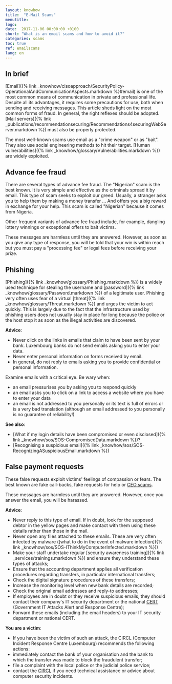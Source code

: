 ```yaml
---
layout: knowhow
title:  "E-Mail Scams"
menutitle:
logo:
date:  2017-11-06 00:00:00 +0100
short: "What is an email scams and how to avoid it?"
categories: scams
toc: true
ref: emailscams
lang: en
---
```

## In brief
[Email]({% link _knowhow/cisoapproach/SecurityPolicy-OperationalAndCommunicationAspects.markdown %}#email) is one of the most common means of communication in private and professional life. Despite all its advantages, it requires some precautions for use, both when sending and receiving messages. This article sheds light on the most common forms of fraud. In general, the right reflexes should be adopted. [Mail servers]({% link _publications/recommendationsecuring/Recommendations4securingWebServer.markdown %}) must also be properly protected.

The most well-known scams use email as a "crime weapon" or as "bait". They also use social engineering methods to hit their target. [Human vulnerabilities]({% link _knowhow/glossary/Vulnerabilities.markdown %}) are widely exploited.
 
## Advance fee fraud
There are several types of advance fee fraud. The "Nigerian" scam is the best known. It is very simple and effective as the criminals spread it by email. This type of scam seeks to exploit our greed. Usually, a stranger asks you to help them by making a money transfer ... And offers you a big reward in exchange for your help. This scam is called "Nigerian" because it comes from Nigeria.

Other frequent variants of advance fee fraud include, for example, dangling lottery winnings or exceptional offers to bait victims.

These messages are harmless until they are answered. However, as soon as you give any type of response, you will be told that your win is within reach but you must pay a "processing fee" or legal fees before receiving your prize. 

## Phishing
[Phishing]({% link _knowhow/glossary/Phishing.markdown %}) is a widely used technique for stealing the username and [password]({% link _knowhow/glossary/Password.markdown %}) of a legitimate user. Phishing very often uses fear of a virtual [threat]({% link _knowhow/glossary/Threat.markdown %}) and urges the victim to act quickly. This is largely due to the fact that the infrastructure used by phishing users does not usually stay in place for long because the police or the host stop it as soon as the illegal activities are discovered.

**Advice**:
* Never click on the links in emails that claim to have been sent by your bank. Luxembourg banks do not send emails asking you to enter your data.
* Never enter personal information on forms received by email.
* In general, do not reply to emails asking you to provide confidential or personal information.

Examine emails with a critical eye. Be wary when:

* an email pressurises you by asking you to respond quickly
* an email asks you to click on a link to access a website where you have to enter your data
* an email is not addressed to you personally or its text is full of errors or is a very bad translation (although an email addressed to you personally is no guarantee of reliability!)

**See also**:
* [What if my login details have been compromised or even disclosed]({% link _knowhow/sos/SOS-CompromisedData.markdown %})?
* [Recognising a suspicious email]({% link _knowhow/sos/SOS-RecognizingASuspiciousEmail.markdown %})

## False payment requests
These false requests exploit victims' feelings of compassion or fears. The best known are fake call-backs, fake requests for help or [CEO scams](-).

These messages are harmless until they are answered. However, once you answer the email, you will be harassed.

**Advice**:
* Never reply to this type of email. If in doubt, look for the supposed debtor in the yellow pages and make contact with them using these details rather than those in the mail.
* Never open any files attached to these emails. These are very often infected by malware ([what to do in the event of malware infection]({% link _knowhow/sos/SOS-IThinkMyComputerInfected.markdown %}))
* Make your staff undertake regular [security awareness training]({% link _services/trainings.markdown %}) and ensure they understand these types of attacks;
* Ensure that the accounting department applies all verification procedures regarding transfers, in particular international transfers;
* Check the digital signature procedures of these transfers;
* Increase the monitoring level when new bank details are recorded;
* Check the original email addresses and reply-to addresses;
* If employees are in doubt or they receive suspicious emails, they should contact their company's IT security department or the national [CERT](https://www.cert.lu/) (Government IT Attacks Alert and Response Centre);
* Forward these emails (including the email headers) to your IT security department or national CERT.

**You are a victim**:
* If you have been the victim of such an attack, the CIRCL (Computer Incident Response Centre Luxembourg) recommends the following actions:
* immediately contact the bank of your organisation and the bank to which the transfer was made to block the fraudulent transfer;
* file a complaint with the local police or the judicial police service;
* contact the [CIRCL](https://www.circl.lu/contact/) if you need technical assistance or advice about computer security incidents.

